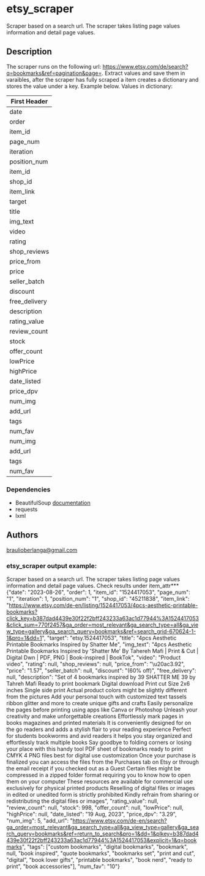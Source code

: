 # etsy_scraper

Scraper based on a search url. The scraper takes listing page values information and detail page values.

## Description

The scraper runs on the following url: https://www.etsy.com/de/search?q=bookmarks&ref=pagination&page=. Extract values and save them in varaibles, after the scraper has fully scraped 
a item creates a dictionary and stores the value under a key. Example below.
Values in dictionary:

First Header  | 
------------- |
date          |
order         |
item_id       |
page_num      |
iteration     |
position_num  |
item_id       |
shop_id       |
item_link     |
target        |
title         |
img_text      |
video         |
rating        |
shop_reviews  |
price_from    |
price         |
seller_batch  |
discount      |
free_delivery |
description   |
rating_value  |
review_count  |
stock         |
offer_count   |
lowPrice      |
highPrice     |
date_listed   |
price_dpv     |
num_img       |
add_url       |
tags          |
num_fav       |
num_img       |
add_url       |
tags          |
num_fav       |

### Dependencies
* BeautifulSoup [documentation](https://www.crummy.com/software/BeautifulSoup/bs4/doc/)
* requests
* lxml

## Authors

braulioberlanga@gmail.com




### etsy_scraper output example: 
Scraper based on a search url. The scraper takes listing page values information and detail page values.
Check results under item_attr***
{"date": "2023-08-26", "order": 1, "item_id": "1524417053", "page_num": "1", "iteration": 1, "position_num": "1", "shop_id": "45211838", "item_link": "https://www.etsy.com/de-en/listing/1524417053/4pcs-aesthetic-printable-bookmarks?click_key=b387dad4439e30f22f2bff243233a63ac1d77944%3A1524417053&click_sum=770f2457&ga_order=most_relevant&ga_search_type=all&ga_view_type=gallery&ga_search_query=bookmarks&ref=search_grid-670624-1-1&pro=1&dd=1", "target": "etsy.1524417053", "title": "4pcs Aesthetic Printable Bookmarks Inspired by Shatter Me", "img_text": "4pcs Aesthetic Printable Bookmarks Inspired by 'Shatter Me' By Tahereh Mafi | Print & Cut | Digital Dwn | PDF, PNG | Book-inspired | BookTok", "video": "Product video", "rating": null, "shop_reviews": null, "price_from": "\u20ac3.92", "price": "1.57", "seller_batch": null, "discount": "(60% off)", "free_delivery": null, "description": "Set of 4 bookmarks inspired by 39 SHATTER ME 39 by Tahreh Mafi Ready to print bookmark Digital download Print cut Size 2x6 inches Single side print Actual product colors might be slightly different from the pictures Add your personal touch with customized text tassels ribbon glitter and more to create unique gifts and crafts Easily personalize the pages before printing using apps like Canva or Photoshop Unleash your creativity and make unforgettable creations Effortlessly mark pages in books magazines and printed materials It is conveniently designed for on the go readers and adds a stylish flair to your reading experience Perfect for students bookworms and avid readers it helps you stay organized and effortlessly track multiple books Say goodbye to folding corners or losing your place with this handy tool PDF sheet of bookmarks ready to print CMYK 4 PNG files best for digital use customization Once your purchase is finalized you can access the files from the Purchases tab on Etsy or through the email receipt if you checked out as a Guest Certain files might be compressed in a zipped folder format requiring you to know how to open them on your computer These resources are available for commercial use exclusively for physical printed products Reselling of digital files or images in edited or unedited form is strictly prohibited Kindly refrain from sharing or redistributing the digital files or images", "rating_value": null, "review_count": null, "stock": 998, "offer_count": null, "lowPrice": null, "highPrice": null, "date_listed": "19 Aug, 2023", "price_dpv": "3.29", "num_img": 5, "add_url": "https://www.etsy.com/de-en/search?ga_order=most_relevant&ga_search_type=all&ga_view_type=gallery&ga_search_query=bookmarks&ref=return_to_search&pro=1&dd=1&plkey=b387dad4439e30f22f2bff243233a63ac1d77944%3A1524417053&explicit=1&q=bookmarks", "tags": ["custom bookmarks", "digital bookmarks", "bookmark", null, "book inspired", "quote bookmarks", "bookmarks set", "print and cut", "digital", "book lover gifts", "printable bookmarks", "book nerd", "ready to print", "book accessories"], "num_fav": "10"}

